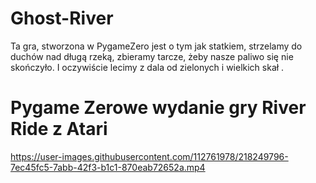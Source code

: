 # Ghost-River
Ta gra, stworzona w PygameZero jest o tym jak statkiem, strzelamy do duchów nad długą rzeką, zbieramy tarcze, żeby nasze paliwo się nie skończyło. I oczywiście lecimy z dala od zielonych i wielkich skał .
# Pygame Zerowe wydanie gry River Ride z Atari
https://user-images.githubusercontent.com/112761978/218249796-7ec45fc5-7abb-42f3-b1c1-870eab72652a.mp4

